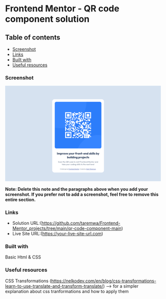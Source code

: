 # Frontend Mentor - QR code component solution


## Table of contents

  - [Screenshot](#screenshot)
  - [Links](#links)
  - [Built with](#built-with)
  - [Useful resources](#useful-resources)


### Screenshot

![](./qr-code.png)


**Note: Delete this note and the paragraphs above when you add your screenshot. If you prefer not to add a screenshot, feel free to remove this entire section.**

### Links

- Solution URL:(https://github.com/taremwa/Frontend-Mentor_projects/tree/main/qr-code-component-main)
- Live Site URL:(https://your-live-site-url.com)


### Built with
Basic Html & CSS


### Useful resources

CSS Transformations (https://nelkodev.com/en/blog/css-transformations-learn-to-use-translate-and-transform-translate/)
--> for a simpler explanation about css tranformations and how to apply them


